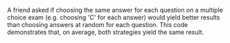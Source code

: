 A friend asked if choosing the same answer for each question on a multiple choice exam (e.g. choosing 'C' for each answer) would yield better results than choosing answers at random for each question. This code demonstrates that, on average, both strategies yield the same result.